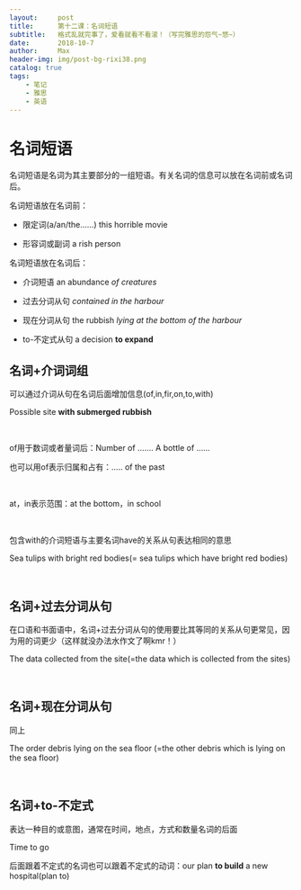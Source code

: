 ```yaml
---
layout:     post
title:      第十二课：名词短语
subtitle:   格式乱就完事了，爱看就看不看滚！（写完雅思的怨气~悠~）
date:       2018-10-7
author:     Max
header-img: img/post-bg-rixi38.png
catalog: true
tags:
    - 笔记
    - 雅思
    - 英语
---
```


名词短语
========

名词短语是名词为其主要部分的一组短语。有关名词的信息可以放在名词前或名词后。

名词短语放在名词前：

-   限定词(a/an/the……) this horrible movie

-   形容词或副词 a rish person

名词短语放在名词后：

-   介词短语 an abundance *of creatures*

-   过去分词从句 *contained in the harbour*

-   现在分词从句 the rubbish *lying at the bottom of the harbour*

-   to-不定式从句 a decision **to expand**

名词+介词词组
-------------

可以通过介词从句在名词后面增加信息(of,in,fir,on,to,with)

Possible site **with submerged rubbish**

 

of用于数词或者量词后：Number of ……. A bottle of ……

也可以用of表示归属和占有：….. of the past

 

at，in表示范围：at the bottom，in school

 

包含with的介词短语与主要名词have的关系从句表达相同的意思

Sea tulips with bright red bodies(= sea tulips which have bright red bodies)

 

名词+过去分词从句
-----------------

在口语和书面语中，名词+过去分词从句的使用要比其等同的关系从句更常见，因为用的词更少（这样就没办法水作文了啊kmr！）

The data collected from the site(=the data which is collected from the sites)

 

名词+现在分词从句
-----------------

同上

The order debris lying on the sea floor (=the other debris which is lying on the
sea floor)

 

名词+to-不定式
--------------

表达一种目的或意图，通常在时间，地点，方式和数量名词的后面

Time to go

后面跟着不定式的名词也可以跟着不定式的动词：our plan **to build** a new
hospital(plan to)

 

 
